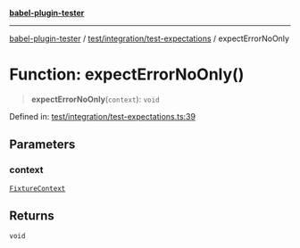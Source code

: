 [**babel-plugin-tester**](../../../../README.md)

***

[babel-plugin-tester](../../../../README.md) / [test/integration/test-expectations](../README.md) / expectErrorNoOnly

# Function: expectErrorNoOnly()

> **expectErrorNoOnly**(`context`): `void`

Defined in: [test/integration/test-expectations.ts:39](https://github.com/Xunnamius/babel-plugin-tester/blob/91349cafb3cefac8248e86580feec53bd082321e/test/integration/test-expectations.ts#L39)

## Parameters

### context

[`FixtureContext`](../../../setup/interfaces/FixtureContext.md)

## Returns

`void`
